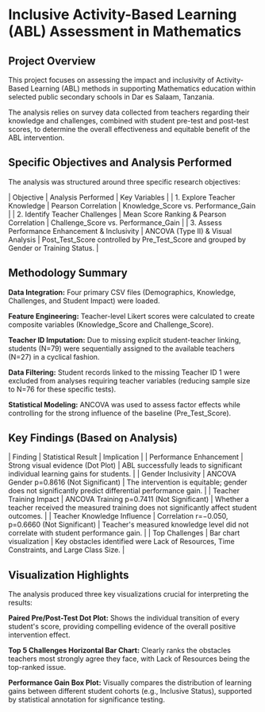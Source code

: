 # Inclusive Activity-Based Learning (ABL) Assessment in Mathematics
## Project Overview
This project focuses on assessing the impact and inclusivity of Activity-Based Learning (ABL) methods in supporting Mathematics education within selected public secondary schools in Dar es Salaam, Tanzania.

The analysis relies on survey data collected from teachers regarding their knowledge and challenges, combined with student pre-test and post-test scores, to determine the overall effectiveness and equitable benefit of the ABL intervention.

## Specific Objectives and Analysis Performed
The analysis was structured around three specific research objectives:

| Objective | Analysis Performed | Key Variables | | 1. Explore Teacher Knowledge | Pearson Correlation | Knowledge_Score vs. Performance_Gain | | 2. Identify Teacher Challenges | Mean Score Ranking & Pearson Correlation | Challenge_Score vs. Performance_Gain | | 3. Assess Performance Enhancement & Inclusivity | ANCOVA (Type II) & Visual Analysis | Post_Test_Score controlled by Pre_Test_Score and grouped by Gender or Training Status. |

## Methodology Summary
**Data Integration:** Four primary CSV files (Demographics, Knowledge, Challenges, and Student Impact) were loaded.

**Feature Engineering:** Teacher-level Likert scores were calculated to create composite variables (Knowledge_Score and Challenge_Score).

**Teacher ID Imputation:** Due to missing explicit student-teacher linking, students (N=79) were sequentially assigned to the available teachers (N=27) in a cyclical fashion.

**Data Filtering:** Student records linked to the missing Teacher ID 1 were excluded from analyses requiring teacher variables (reducing sample size to N=76 for these specific tests).

**Statistical Modeling:** ANCOVA was used to assess factor effects while controlling for the strong influence of the baseline (Pre_Test_Score).

## Key Findings (Based on Analysis)
| Finding | Statistical Result | Implication | | Performance Enhancement | Strong visual evidence (Dot Plot) | ABL successfully leads to significant individual learning gains for students. | | Gender Inclusivity | ANCOVA Gender p=0.8616 (Not Significant) | The intervention is equitable; gender does not significantly predict differential performance gain. | | Teacher Training Impact | ANCOVA Training p=0.7411 (Not Significant) | Whether a teacher received the measured training does not significantly affect student outcomes. | | Teacher Knowledge Influence | Correlation r=−0.050, p=0.6660 (Not Significant) | Teacher's measured knowledge level did not correlate with student performance gain. | | Top Challenges | Bar chart visualization | Key obstacles identified were Lack of Resources, Time Constraints, and Large Class Size. |

## Visualization Highlights
The analysis produced three key visualizations crucial for interpreting the results:

**Paired Pre/Post-Test Dot Plot:** Shows the individual transition of every student's score, providing compelling evidence of the overall positive intervention effect.

**Top 5 Challenges Horizontal Bar Chart:** Clearly ranks the obstacles teachers most strongly agree they face, with Lack of Resources being the top-ranked issue.

**Performance Gain Box Plot:** Visually compares the distribution of learning gains between different student cohorts (e.g., Inclusive Status), supported by statistical annotation for significance testing.
